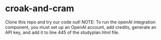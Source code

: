 # croak-and-cram

Clone this repo and try our code out! NOTE: To run the openAI integration component, you must set up an OpenAI account, add credits, generate an API key, and add it to line 445 of the studyplan.html file. 
